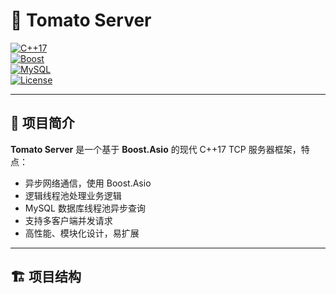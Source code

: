 # 🍅 Tomato Server

[![C++17](https://img.shields.io/badge/C++-17-blue.svg)](https://isocpp.org/std/the-standard)  
[![Boost](https://img.shields.io/badge/Boost-1.70+-lightgrey.svg)](https://www.boost.org/)  
[![MySQL](https://img.shields.io/badge/MySQL-client-blue.svg)](https://dev.mysql.com/doc/)  
[![License](https://img.shields.io/badge/License-MIT-green.svg)](LICENSE)

---

## 🚀 项目简介

**Tomato Server** 是一个基于 **Boost.Asio** 的现代 C++17 TCP 服务器框架，特点：

- 异步网络通信，使用 Boost.Asio
- 逻辑线程池处理业务逻辑
- MySQL 数据库线程池异步查询
- 支持多客户端并发请求
- 高性能、模块化设计，易扩展

---

## 🏗️ 项目结构